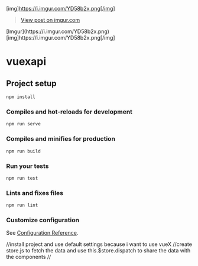 

[img]https://i.imgur.com/YD58b2x.png[/img]
<blockquote class="imgur-embed-pub" lang="en" data-id="YD58b2x"><a href="//imgur.com/YD58b2x">View post on imgur.com</a></blockquote><script async src="//s.imgur.com/min/embed.js" charset="utf-8"></script>
[Imgur](https://i.imgur.com/YD58b2x.png)
[img]https://i.imgur.com/YD58b2x.png[/img]

# vuexapi

## Project setup
```
npm install
```

### Compiles and hot-reloads for development
```
npm run serve
```

### Compiles and minifies for production
```
npm run build
```

### Run your tests
```
npm run test
```

### Lints and fixes files
```
npm run lint
```

### Customize configuration
See [Configuration Reference](https://cli.vuejs.org/config/).


//install project and use default settings because i want to use vueX
//create store.js to fetch the data and use this.$store.dispatch to share the data with the components
//
